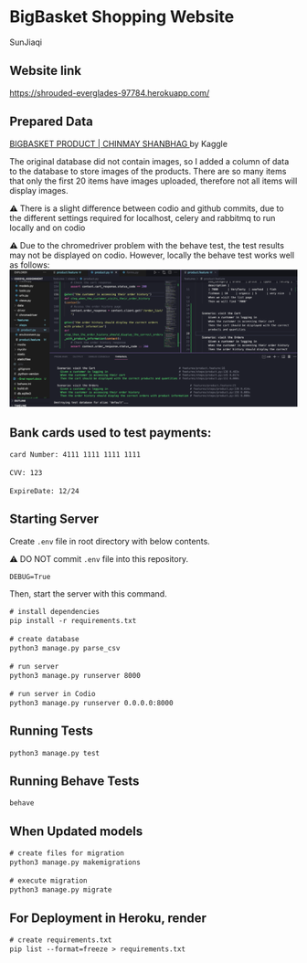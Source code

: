 # BigBasket Shopping Website

SunJiaqi


## Website link

https://shrouded-everglades-97784.herokuapp.com/

## Prepared Data

[BIGBASKET PRODUCT | CHINMAY SHANBHAG ](https://www.kaggle.com/datasets/chinmayshanbhag/big-basket-products) by Kaggle

The original database did not contain images, so I added a column of data to the database to store images of the products. There are so many items that only the first 20 items have images uploaded, therefore not all items will display images.


⚠️ There is a slight difference between codio and github commits, due to the different settings required for localhost, celery and rabbitmq to run locally and on codio

⚠️ Due to the chromedriver problem with the behave test, the test results may not be displayed on codio. However, locally the behave test works well as follows:
![Image text](staticfiles/note.png)

## Bank cards used to test payments:

```
card Number: 4111 1111 1111 1111

CVV: 123

ExpireDate: 12/24
```

## Starting Server

Create `.env` file in root directory with below contents.

⚠️ DO NOT commit `.env` file into this repository.

```.env
DEBUG=True
```
Then, start the server with this command.

```commandline
# install dependencies
pip install -r requirements.txt

# create database
python3 manage.py parse_csv

# run server
python3 manage.py runserver 8000

# run server in Codio
python3 manage.py runserver 0.0.0.0:8000
```

## Running Tests

```commandline
python3 manage.py test
```

## Running Behave Tests

```commandline
behave
```

## When Updated models

```commandline
# create files for migration
python3 manage.py makemigrations

# execute migration
python3 manage.py migrate
```

## For Deployment in Heroku, render

```commandline
# create requirements.txt
pip list --format=freeze > requirements.txt
```

